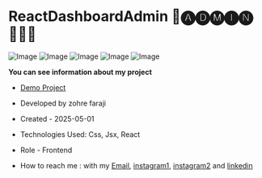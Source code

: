# ReactDashboardAdmin 👤🅐🅓🅜🅘🅝👱🏻‍♀️

![Image](https://github.com/user-attachments/assets/a265d32f-990e-4c55-b7f3-3620a44565a9)
![Image](https://github.com/user-attachments/assets/ade0c6bc-ce02-4128-a2a1-679ab989c41d)
![Image](https://github.com/user-attachments/assets/613f25d7-0805-40e4-8f93-1bb6a2af7cb8)
![Image](https://github.com/user-attachments/assets/02201f65-eac0-4898-b5a6-c12561dfea1a)
![Image](https://github.com/user-attachments/assets/77de0447-6653-4765-874c-958929bef885)

**You can see information about my project**
- [Demo Project](https://react-dashboard-admin-gold.vercel.app/)

- Developed by zohre faraji

- Created - 2025-05-01

- Technologies Used: Css, Jsx, React

- Role - Frontend

- How to reach me : with my [Email](mailto:zohre.faraji.212@gmail.com), [instagram1](https://www.instagram.com/zohrefarajii212?igsh=MXkxdDgzY3dtcmZyaA==), [instagram2](https://www.instagram.com/zohrefaraji212/) and [linkedin](https://www.linkedin.com/in/zohre-faraji-41822315a/)

